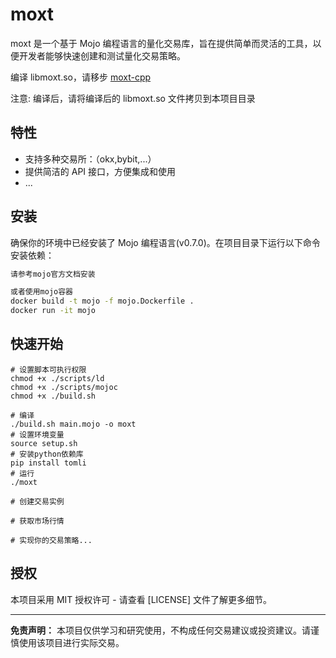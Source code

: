 # moxt

moxt 是一个基于 Mojo 编程语言的量化交易库，旨在提供简单而灵活的工具，以便开发者能够快速创建和测试量化交易策略。

编译 libmoxt.so，请移步 [moxt-cpp](https://github.com/f0cii/moxt-cpp)

注意: 编译后，请将编译后的 libmoxt.so 文件拷贝到本项目目录

## 特性

- 支持多种交易所：（okx,bybit,...）
- 提供简洁的 API 接口，方便集成和使用
- ...

## 安装

确保你的环境中已经安装了 Mojo 编程语言(v0.7.0)。在项目目录下运行以下命令安装依赖：

```bash
请参考mojo官方文档安装

或者使用mojo容器
docker build -t mojo -f mojo.Dockerfile .
docker run -it mojo
```

## 快速开始

```mojo
# 设置脚本可执行权限
chmod +x ./scripts/ld
chmod +x ./scripts/mojoc
chmod +x ./build.sh

# 编译
./build.sh main.mojo -o moxt
# 设置环境变量
source setup.sh
# 安装python依赖库
pip install tomli
# 运行
./moxt

# 创建交易实例

# 获取市场行情

# 实现你的交易策略...
```

## 授权

本项目采用 MIT 授权许可 - 请查看 [LICENSE] 文件了解更多细节。

---

**免责声明：** 本项目仅供学习和研究使用，不构成任何交易建议或投资建议。请谨慎使用该项目进行实际交易。
